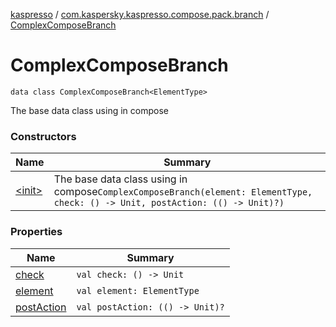 [kaspresso](../../index.md) / [com.kaspersky.kaspresso.compose.pack.branch](../index.md) / [ComplexComposeBranch](./index.md)

# ComplexComposeBranch

`data class ComplexComposeBranch<ElementType>`

The base data class using in compose

### Constructors

| Name | Summary |
|---|---|
| [&lt;init&gt;](-init-.md) | The base data class using in compose`ComplexComposeBranch(element: ElementType, check: () -> Unit, postAction: (() -> Unit)?)` |

### Properties

| Name | Summary |
|---|---|
| [check](check.md) | `val check: () -> Unit` |
| [element](element.md) | `val element: ElementType` |
| [postAction](post-action.md) | `val postAction: (() -> Unit)?` |
